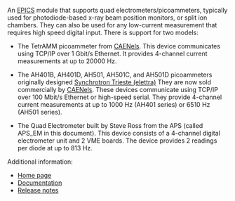 An [EPICS](http://www.aps.anl.gov/epics/) 
module that supports quad electrometers/picoammeters, typically used for photodiode-based
x-ray beam position monitors, or split ion chambers. They can also be used for any
low-current measurement that requires high speed digital input. There is support
for two models:</p>

* The TetrAMM picoammeter from [CAENels](http://www.caenels.com/products).
This device communicates using TCP/IP over 1 Gbit/s Ethernet. 
It provides 4-channel current measurements at up to 20000 Hz.

* The AH401B, AH401D, AH501, AH501C, and AH501D picoammeters originally designed
[Synchrotron Trieste (elettra)](http://ilo.elettra.trieste.it/index.php?page=_layout_prodotto&amp;id=54&amp;lang=en)
They are now sold commercially by [CAENels](http://www.caenels.com/products).
These devices communicate using TCP/IP over 100 Mbit/s Ethernet or high-speed serial. 
They provide 4-channel current measurements at up to 1000 Hz (AH401 series) or 6510 Hz (AH501 series).

* The Quad Electrometer built by Steve Ross from the APS (called APS_EM in this document). 
This device consists of a 4-channel digital electrometer unit and 2 VME boards. 
The device provides 2 readings per diode at up to 813 Hz.

Additional information:
* [Home page](http://cars.uchicago.edu/software/epics/quadEM.html)
* [Documentation](http://cars.uchicago.edu/software/epics/quadEMDoc.html)
* [Release notes](http://cars.uchicago.edu/software/epics/quadEMReleaseNotes.html)
